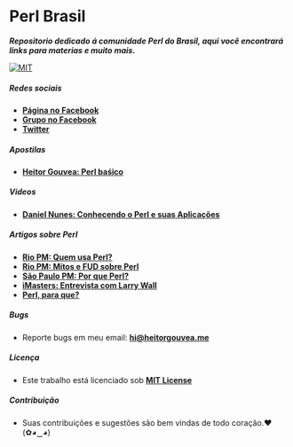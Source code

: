 # Perl Brasil

***Repositorio dedicado á comunidade Perl do Brasil, aqui você encontrará links para materias e muito mais.***

[![MIT](https://img.shields.io/badge/license-MIT-blue.svg)](https://github.com/HeitorG/Perl-Brasil/blob/master/LICENSE.md)
 
 
##### Redes sociais

* [**Página no Facebook**](https://www.facebook.com/PerlBrOficial)
* [**Grupo no Facebook**](https://www.facebook.com/groups/PerlBrasilOficial/)
* [**Twitter**](https://twitter.com/Perl_Brasil)

##### Apostilas

* [**Heitor Gouvea: Perl baśico**](https://github.com/HeitorG/Perl-Brasil/blob/master/apostilas/perl-basico.pdf)

##### Videos
* [**Daniel Nunes: Conhecendo o Perl e suas Aplicações**](https://www.youtube.com/watch?v=mdD8Wc_Jqx8)

##### Artigos sobre Perl

* [**Rio PM: Quem usa Perl?**](http://rio.pm.org/quem_usa.html)
* [**Rio PM: Mitos e FUD sobre Perl**](http://rio.pm.org/mitos.html)
* [**São Paulo PM: Por que Perl?**](http://sao-paulo.pm.org/pub/por-que-perl)
* [**iMasters: Entrevista com Larry Wall**](http://imasters.com.br/linguagens/perl/entrevista-larry-wall/?trace=1519021197&source=single)
* [**Perl, para que?**](http://www.devmedia.com.br/perl-para-que/12787)

##### Bugs

- Reporte bugs em meu email: **hi@heitorgouvea.me**

##### Licença

- Este trabalho está licenciado sob [**MIT License**](https://github.com/HeitorG/Perl-Brasil/blob/master/LICENSE.md)

##### Contribuição

- Suas contribuições e sugestões são bem vindas de todo coração.♥ (✿◕‿◕)
